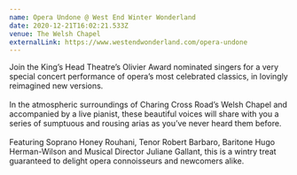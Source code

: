 ```yaml
---
name: Opera Undone @ West End Winter Wonderland
date: 2020-12-21T16:02:21.533Z
venue: The Welsh Chapel
externalLink: https://www.westendwonderland.com/opera-undone
---
```

Join the King’s Head Theatre’s Olivier Award nominated singers for a very special concert performance of opera’s most celebrated classics, in lovingly reimagined new versions.\
\
In the atmospheric surroundings of Charing Cross Road’s Welsh Chapel and accompanied by a live pianist, these beautiful voices will share with you a series of sumptuous and rousing arias as you’ve never heard them before.\
\
Featuring Soprano Honey Rouhani, Tenor Robert Barbaro, Baritone Hugo Herman-Wilson and Musical Director Juliane Gallant, this is a wintry treat guaranteed to delight opera connoisseurs and newcomers alike.